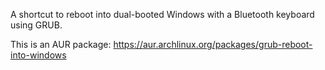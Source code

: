 A shortcut to reboot into dual-booted Windows with a Bluetooth keyboard using
GRUB.

This is an AUR package: https://aur.archlinux.org/packages/grub-reboot-into-windows
